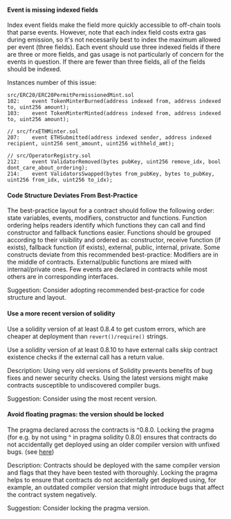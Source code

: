 #### Event is missing indexed fields

Index event fields make the field more quickly accessible to off-chain tools that parse events. However, note that each index field costs extra gas during emission, so it's not necessarily best to index the maximum allowed per event (three fields). Each event should use three indexed fields if there are three or more fields, and gas usage is not particularly of concern for the events in question. If there are fewer than three fields, all of the fields should be indexed.

Instances number of this issue: 
```solidity
src/ERC20/ERC20PermitPermissionedMint.sol
102:    event TokenMinterBurned(address indexed from, address indexed to, uint256 amount);
103:    event TokenMinterMinted(address indexed from, address indexed to, uint256 amount);

// src/frxETHMinter.sol
207:    event ETHSubmitted(address indexed sender, address indexed recipient, uint256 sent_amount, uint256 withheld_amt);

// src/OperatorRegistry.sol
212:    event ValidatorRemoved(bytes pubKey, uint256 remove_idx, bool dont_care_about_ordering);
214:    event ValidatorsSwapped(bytes from_pubKey, bytes to_pubKey, uint256 from_idx, uint256 to_idx);

``` 


#### Code Structure Deviates From Best-Practice

The best-practice layout for a contract should follow the following order: state variables, events, modifiers, constructor and functions. Function ordering helps readers identify which functions they can call and find constructor and fallback functions easier. Functions should be grouped according to their visibility and ordered as: constructor, receive function (if exists), fallback function (if exists), external, public, internal, private. Some constructs deviate from this recommended best-practice: Modifiers are in the middle of contracts. External/public functions are mixed with internal/private ones. Few events are declared in contracts while most others are in corresponding interfaces.

Suggestion: Consider adopting recommended best-practice for code structure and layout.



#### Use a more recent version of solidity

Use a solidity version of at least 0.8.4 to get custom errors, which are cheaper at deployment than `revert()/require()` strings.

Use a solidity version of at least 0.8.10 to have external calls skip contract existence checks if the external call has a return value.

Description: Using very old versions of Solidity prevents benefits of bug fixes and newer security checks. Using the latest versions might make contracts susceptible to undiscovered compiler bugs.

Suggestion: Consider using the most recent version.


#### Avoid floating pragmas: the version should be locked

The pragma declared across the contracts is ^0.8.0. Locking the pragma (for e.g. by not using ^ in pragma solidity 0.8.0) ensures that contracts do not accidentally get deployed using an older compiler version with unfixed bugs. (see [here](https://swcregistry.io/docs/SWC-103))

Description: Contracts should be deployed with the same compiler version and flags that they have been tested with thoroughly. Locking the pragma helps to ensure that contracts do not accidentally get deployed using, for example, an outdated compiler version that might introduce bugs that affect the contract system negatively.

Suggestion: Consider locking the pragma version.

